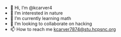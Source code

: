 - 👋 Hi, I’m @kcarver4
- 👀 I’m interested in nature
- 🌱 I’m currently learning math
- 💞️ I’m looking to collaborate on hacking
- 📫 How to reach me kcarver7874@stu.hcpsnc.org

<!---
kcarver4/kcarver4 is a ✨ special ✨ repository because its `README.md` (this file) appears on your GitHub profile.
You can click the Preview link to take a look at your changes.
--->
